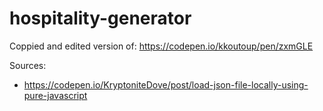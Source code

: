 # hospitality-generator

Coppied and edited version of: https://codepen.io/kkoutoup/pen/zxmGLE

Sources:
- https://codepen.io/KryptoniteDove/post/load-json-file-locally-using-pure-javascript
